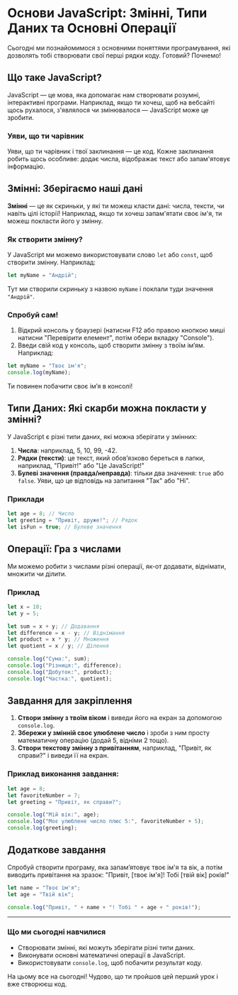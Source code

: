 # Основи JavaScript: Змінні, Типи Даних та Основні Операції

Сьогодні ми познайомимося з основними поняттями програмування, які дозволять тобі створювати свої перші рядки коду. Готовий? Почнемо!

## Що таке JavaScript?

JavaScript — це мова, яка допомагає нам створювати розумні, інтерактивні програми. Наприклад, якщо ти хочеш, щоб на вебсайті щось рухалося, з'являлося чи змінювалося — JavaScript може це зробити.

### Уяви, що ти чарівник

Уяви, що ти чарівник і твої заклинання — це код. Кожне заклинання робить щось особливе: додає числа, відображає текст або запам'ятовує інформацію.

## Змінні: Зберігаємо наші дані

**Змінні** — це як скриньки, у які ти можеш класти дані: числа, тексти, чи навіть цілі історії! Наприклад, якщо ти хочеш запам'ятати своє ім'я, ти можеш покласти його у змінну.

### Як створити змінну?

У JavaScript ми можемо використовувати слово `let` або `const`, щоб створити змінну. Наприклад:

```javascript
let myName = "Андрій";
```

Тут ми створили скриньку з назвою `myName` і поклали туди значення `"Андрій"`.

### Спробуй сам!

1. Відкрий консоль у браузері (натисни F12 або правою кнопкою миші натисни "Перевірити елемент", потім обери вкладку "Console").
2. Введи свій код у консоль, щоб створити змінну з твоїм ім’ям. Наприклад:

```javascript
let myName = "Твоє ім'я";
console.log(myName);
```

Ти повинен побачити своє ім’я в консолі!

## Типи Даних: Які скарби можна покласти у змінні?

У JavaScript є різні типи даних, які можна зберігати у змінних:

1. **Числа**: наприклад, 5, 10, 99, -42.
2. **Рядки (тексти)**: це текст, який обов’язково береться в лапки, наприклад, "Привіт!" або "Це JavaScript!"
3. **Булеві значення (правда/неправда)**: тільки два значення: `true` або `false`. Уяви, що це відповідь на запитання "Так" або "Ні".

### Приклади

```javascript
let age = 8; // Число
let greeting = "Привіт, друже!"; // Рядок
let isFun = true; // Булеве значення
```

## Операції: Гра з числами

Ми можемо робити з числами різні операції, як-от додавати, віднімати, множити чи ділити.

### Приклад

```javascript
let x = 10;
let y = 5;

let sum = x + y; // Додавання
let difference = x - y; // Віднімання
let product = x * y; // Множення
let quotient = x / y; // Ділення

console.log("Сума:", sum);
console.log("Різниця:", difference);
console.log("Добуток:", product);
console.log("Частка:", quotient);
```

## Завдання для закріплення

1. **Створи змінну з твоїм віком** і виведи його на екран за допомогою `console.log`.
2. **Збережи у змінній своє улюблене число** і зроби з ним просту математичну операцію (додай 5, відніми 2 тощо).
3. **Створи текстову змінну з привітанням**, наприклад, "Привіт, як справи?" і виведи її на екран.

### Приклад виконання завдання:

```javascript
let age = 8;
let favoriteNumber = 7;
let greeting = "Привіт, як справи?";

console.log("Мій вік:", age);
console.log("Моє улюблене число плюс 5:", favoriteNumber + 5);
console.log(greeting);
```

## Додаткове завдання

Спробуй створити програму, яка запам’ятовує твоє ім'я та вік, а потім виводить привітання на зразок: "Привіт, [твоє ім'я]! Тобі [твій вік] років!"

```javascript
let name = "Твоє ім'я";
let age = "Твій вік";

console.log("Привіт, " + name + "! Тобі " + age + " років!");
```

---

### Що ми сьогодні навчилися

- Створювати змінні, які можуть зберігати різні типи даних.
- Виконувати основні математичні операції в JavaScript.
- Використовувати `console.log`, щоб побачити результат коду.

На цьому все на сьогодні! Чудово, що ти пройшов цей перший урок і вже створюєш код.
